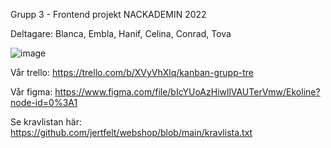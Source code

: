Grupp 3 - Frontend projekt NACKADEMIN 2022

Deltagare:
Blanca, Embla, Hanif, Celina, Conrad, Tova 

![image](https://user-images.githubusercontent.com/30622818/154916340-ea72b61f-03c5-4e5f-b7d9-868c45239920.png)


Vår trello:
https://trello.com/b/XVyVhXlq/kanban-grupp-tre

Vår figma: 
https://www.figma.com/file/bIcYUoAzHiwllVAUTerVmw/Ekoline?node-id=0%3A1

Se kravlistan här:
https://github.com/jertfelt/webshop/blob/main/kravlista.txt
